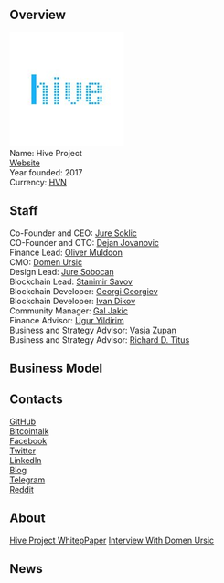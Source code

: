 ## Overview
![ logo](../projects/logo/hive.jpg)  
Name: Hive Project    
[Website](https://www.hive-project.net/)   
Year founded: 2017  
Currency: [HVN](https://coinmarketcap.com/currencies/hive/)     
## Staff
Co-Founder and CEO: [Jure Soklic](../people/jure_soklic.md)  
CO-Founder and CTO: [Dejan Jovanovic](../people/dejan_jovanovic.md)  
Finance Lead: [Oliver Muldoon](../people/oliver_muldoon.md)  
CMO: [Domen Ursic](../people/domen_ursic.md)  
Design Lead: [Jure Sobocan](../people/jure_sobocan.md)  
Blockchain Lead: [Stanimir Savov](../people/stanimir_savov.md)  
Blockchain Developer: [Georgi Georgiev](../people/georgi_georgiev.md)  
Blockchain Developer: [Ivan Dikov](../people/ivan_dikov.md)  
Community Manager: [Gal Jakic](../people/gal_jakic.md)  
Finance Advisor: [Ugur Yildirim](../people/ugur_yildirim.md)  
Business and Strategy Advisor: [Vasja Zupan](../people/vasja_zupan.md)  
Business and Strategy Advisor: [Richard D. Titus](../people/richard_titus.md)  
## Business Model

## Contacts
[GitHub](https://github.com/HiveProjectLTD)  
[Bitcointalk](https://bitcointalk.org/index.php?topic=1959159.0)   
[Facebook](https://www.facebook.com/HiveProject.net/)   
[Twitter](https://twitter.com/hiveproject_net)  
[LinkedIn](https://www.linkedin.com/company/18067195/)   
[Blog](https://medium.com/hiveproject-net)    
[Telegram](https://t.me/hiveprojectnet)  
[Reddit](https://www.reddit.com/r/HiveProject_net/)  
## About 
[Hive Project WhitepPaper](https://www.hive-project.net/whitepapers/Hive_Project_Whitepaper.pdf?v2)
[Interview With Domen Ursic](https://www.youtube.com/watch?v=XRhhBiE77vM)
## News
